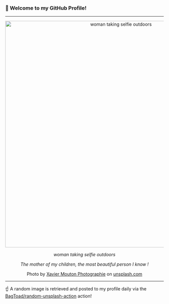 ### 👋 Welcome to my GitHub Profile!

----

<div align="center">
  <img width="720" src="https://images.unsplash.com/photo-1531985268021-6169793a4f66?crop=entropy&cs=tinysrgb&fit=max&fm=jpg&ixid=M3w1NTI0OTR8MHwxfHJhbmRvbXx8fHx8fHx8fDE3Mjk0OTEyMDF8&ixlib=rb-4.0.3&q=80&w=1080" alt="woman taking selfie outdoors">
  
  <em>woman taking selfie outdoors</em>
  
  <em>The mother of my children, the most beautiful person I know !</em>
  
  Photo by [Xavier Mouton Photographie](http://mxcaptures.myportfolio.com) on [unsplash.com](https://unsplash.com/)
</div>

----

☝️ A random image is retrieved and posted to my profile daily via the [BagToad/random-unsplash-action](https://github.com/BagToad/random-unsplash-action) action!
